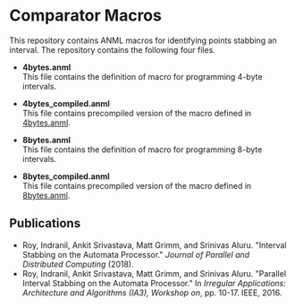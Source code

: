 # Comparator Macros

This repository contains ANML macros for identifying points stabbing an interval. The repository contains the following four files.

* **4bytes.anml**  
This file contains the definition of macro for programming 4-byte intervals.

* **4bytes_compiled.anml**  
This file contains precompiled version of the macro defined in [4bytes.anml](4bytes.anml).

* **8bytes.anml**  
This file contains the definition of macro for programming 8-byte intervals.

* **8bytes_compiled.anml**  
This file contains precompiled version of the macro defined in [8bytes.anml](8bytes.anml).

## Publications
* Roy, Indranil, Ankit Srivastava, Matt Grimm, and Srinivas Aluru. "Interval Stabbing on the Automata Processor." _Journal of Parallel and Distributed Computing_ (2018).
* Roy, Indranil, Ankit Srivastava, Matt Grimm, and Srinivas Aluru. "Parallel Interval Stabbing on the Automata Processor." In _Irregular Applications: Architecture and Algorithms (IA3), Workshop on_, pp. 10-17. IEEE, 2016.
